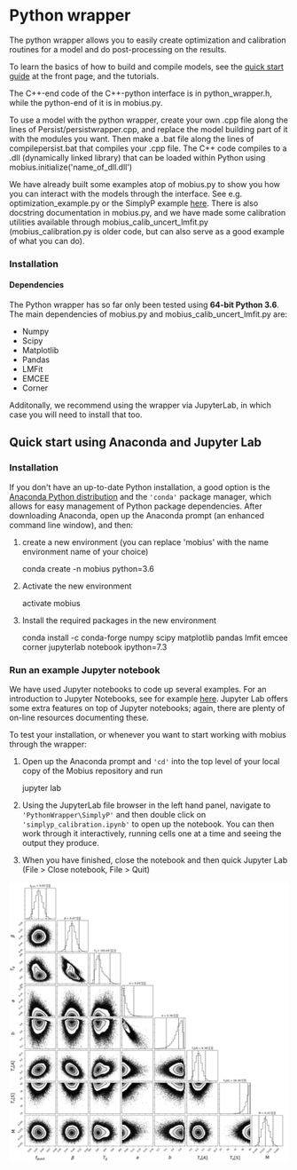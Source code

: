 # Python wrapper

The python wrapper allows you to easily create optimization and calibration routines for a model and do post-processing on the results.

To learn the basics of how to build and compile models, see the [quick start guide](https://github.com/NIVANorge/Mobius#quick-start-guide) at the front page, and the tutorials.

The C++-end code of the C++-python interface is in python_wrapper.h, while the python-end of it is in mobius.py.

To use a model with the python wrapper, create your own .cpp file along the lines of Persist/persistwrapper.cpp, and replace the model building part of it with the modules you want. Then make a .bat file along the lines of compilepersist.bat that compiles your .cpp file. The C++ code compiles to a .dll (dynamically linked library) that can be loaded within Python using mobius.initialize('name_of_dll.dll')

We have already built some examples atop of mobius.py to show you how you can interact with the models through the interface. See e.g. optimization_example.py or the SimplyP example [here](https://nbviewer.jupyter.org/github/NIVANorge/Mobius/blob/master/PythonWrapper/SimplyP/simplyp_calibration.ipynb). There is also docstring documentation in mobius.py, and we have made some calibration utilities available through mobius_calib_uncert_lmfit.py (mobius_calibration.py is older code, but can also serve as a good example of what you can do).

### Installation

#### Dependencies

The Python wrapper has so far only been tested using **64-bit Python 3.6**. The main dependencies of mobius.py and mobius_calib_uncert_lmfit.py are:

 * Numpy
 * Scipy
 * Matplotlib
 * Pandas
 * LMFit
 * EMCEE
 * Corner

Additonally, we recommend using the wrapper via JupyterLab, in which case you will need to install that too.

## Quick start using Anaconda and Jupyter Lab

### Installation

If you don't have an up-to-date Python installation, a good option is the [Anaconda Python distribution](https://www.anaconda.com/distribution/) and the `'conda'` package manager, which allows for easy management of Python package dependencies. After downloading Anaconda, open up the Anaconda prompt (an enhanced command line window), and then:

1. create a new environment (you can replace 'mobius' with the name environment name of your choice)

    conda create -n mobius python=3.6
    
2. Activate the new environment

    activate mobius
    
3. Install the required packages in the new environment

    conda install -c conda-forge numpy scipy matplotlib pandas lmfit emcee corner jupyterlab notebook ipython=7.3

### Run an example Jupyter notebook   

We have used Jupyter notebooks to code up several examples. For an introduction to Jupyter Notebooks, see for example [here](https://realpython.com/jupyter-notebook-introduction/). Jupyter Lab offers some extra features on top of Jupyter notebooks; again, there are plenty of on-line resources documenting these.

To test your installation, or whenever you want to start working with mobius through the wrapper:

1. Open up the Anaconda prompt and `'cd'` into the top level of your local copy of the Mobius repository and run

    jupyter lab
    
2. Using the JupyterLab file browser in the left hand panel, navigate to `'PythonWrapper\SimplyP'` and then double click on `'simplyp_calibration.ipynb'` to open up the notebook. You can then work through it interactively, running cells one at a time and seeing the output they produce.

3. When you have finished, close the notebook and then quick Jupyter Lab (File > Close notebook, File > Quit)

![Alt text](../Documentation/img/triangle_plot.png?raw=true "Triangle plot from running emcee on reach flow in SimplyP")
